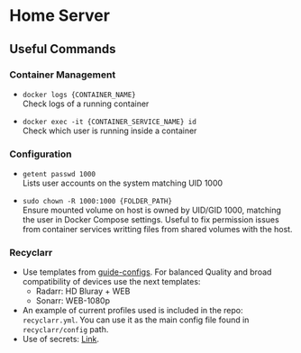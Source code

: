 # Home Server

## Useful Commands

### Container Management
- `docker logs {CONTAINER_NAME}`  
  Check logs of a running container

- `docker exec -it {CONTAINER_SERVICE_NAME} id`  
  Check which user is running inside a container

### Configuration
- `getent passwd 1000`  
  Lists user accounts on the system matching UID 1000
  
- `sudo chown -R 1000:1000 {FOLDER_PATH}`  
  Ensure mounted volume on host is owned by UID/GID 1000, matching the user in Docker Compose settings. Useful to fix permission issues from container services writting files from shared volumes with the host.

### Recyclarr
- Use templates from [guide-configs](https://recyclarr.dev/wiki/guide-configs/). For balanced Quality and broad compatibility of devices use the next templates:
  - Radarr: HD Bluray + WEB
  - Sonarr: WEB-1080p
- An example of current profiles used is included in the repo: `recyclarr.yml`. You can use it as the main config file found in `recyclarr/config` path.
- Use of secrets: [Link](https://recyclarr.dev/wiki/yaml/secrets-reference/).
